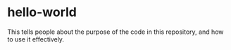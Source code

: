 hello-world
===========

This tells people about the purpose of the code in this repository, and how to use it effectively.
